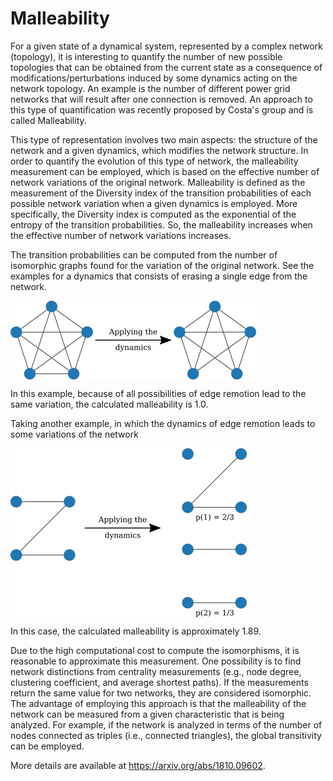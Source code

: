 # Malleability

For a given state of a dynamical system, represented by a complex network (topology), it is interesting to quantify the number of new possible topologies that can be obtained from the current state as a consequence of modifications/perturbations induced by some dynamics acting on the network topology. An example is the number of different power grid networks that will result after one connection is removed. An approach to this type of quantification was recently proposed by Costa's group and is called Malleability.

This type of representation involves two main aspects: the structure of the network and a given dynamics, which modifies the network structure. In order to quantify the evolution of this type of network, the malleability measurement can be employed, which is based on the effective number of network variations of the original network. Malleability is defined as the measurement of the Diversity index of the transition probabilities of each possible network variation when a given dynamics is employed. More specifically, the Diversity index is computed as the exponential of the entropy of the transition probabilities. So, the malleability increases when the effective number of network variations increases.

The transition probabilities can be computed from the number of isomorphic graphs found for the variation of the original network. See the examples for a dynamics that consists of erasing a single edge from the network. 

<img align="center" width="393" height="126" src="./figures/example1.png">

In this example, because of all possibilities of edge remotion lead to the same variation, the calculated malleability is 1.0.

Taking another example, in which the dynamics of edge remotion leads to some variations of the network

<img align="center" width="378" height="270" src="./figures/example2.png">

In this case, the calculated malleability is approximately 1.89.

Due to the high computational cost to compute the isomorphisms, it is reasonable to approximate this measurement. One possibility is to find network distinctions from centrality measurements (e.g., node degree, clustering coefficient, and average shortest paths). If the measurements return the same value for two networks, they are considered isomorphic. The advantage of employing this approach is that the malleability of the network can be measured from a given characteristic that is being analyzed. For example, if the network is analyzed in terms of the number of nodes connected as triples (i.e., connected triangles), the global transitivity can be employed.

More details are available at https://arxiv.org/abs/1810.09602. 

